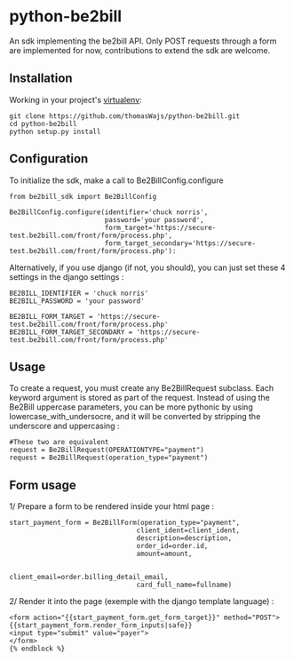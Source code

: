 python-be2bill
==============

An sdk implementing the be2bill API.
Only POST requests through a form are implemented for now, contributions to extend the sdk are welcome.

## Installation

Working in your project's [virtualenv](http://www.virtualenv.org/en/latest/index.html):
```
git clone https://github.com/thomasWajs/python-be2bill.git
cd python-be2bill
python setup.py install
```

## Configuration

To initialize the sdk, make a call to Be2BillConfig.configure

```
from be2bill_sdk import Be2BillConfig

Be2BillConfig.configure(identifier='chuck norris',
						password='your password',
						form_target='https://secure-test.be2bill.com/front/form/process.php',
						form_target_secondary='https://secure-test.be2bill.com/front/form/process.php'):
```

Alternatively, if you use django (if not, you should), you can just set these 4 settings in the django settings :

```
BE2BILL_IDENTIFIER = 'chuck norris'
BE2BILL_PASSWORD = 'your password'

BE2BILL_FORM_TARGET = 'https://secure-test.be2bill.com/front/form/process.php'
BE2BILL_FORM_TARGET_SECONDARY = 'https://secure-test.be2bill.com/front/form/process.php'
```

## Usage

To create a request, you must create any Be2BillRequest subclass. Each keyword argument is stored as part of the request.
Instead of using the Be2Bill uppercase parameters,
you can be more pythonic by using lowercase_with_undersocre, and it will be converted by stripping the underscore and uppercasing :

```
#These two are equivalent
request = Be2BillRequest(OPERATIONTYPE="payment")
request = Be2BillRequest(operation_type="payment")
```

## Form usage

1/ Prepare a form to be rendered inside your html page :

```
start_payment_form = Be2BillForm(operation_type="payment",
                           		client_ident=client_ident,
                           		description=description,
                           		order_id=order.id,
                           		amount=amount,

                           		client_email=order.billing_detail_email,
                           		card_full_name=fullname)
```

2/ Render it into the page (exemple with the django template language) :

```
<form action="{{start_payment_form.get_form_target}}" method="POST"> 
{{start_payment_form.render_form_inputs|safe}}
<input type="submit" value="payer">
</form>
{% endblock %}
```
